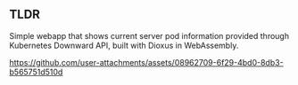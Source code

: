 ## TLDR

Simple webapp that shows current server pod information provided through Kubernetes Downward API, built with Dioxus in WebAssembly.

https://github.com/user-attachments/assets/08962709-6f29-4bd0-8db3-b565751d510d
